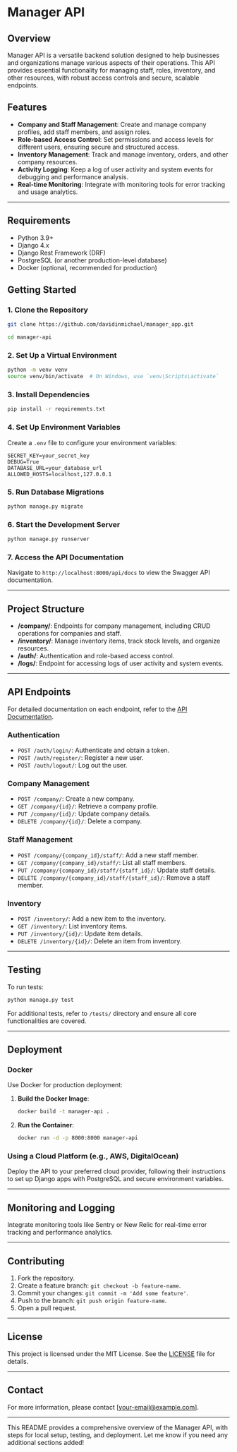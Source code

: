 # Manager API

## Overview

Manager API is a versatile backend solution designed to help businesses and organizations manage various aspects of their operations. This API provides essential functionality for managing staff, roles, inventory, and other resources, with robust access controls and secure, scalable endpoints.

## Features

- **Company and Staff Management**: Create and manage company profiles, add staff members, and assign roles.
- **Role-based Access Control**: Set permissions and access levels for different users, ensuring secure and structured access.
- **Inventory Management**: Track and manage inventory, orders, and other company resources.
- **Activity Logging**: Keep a log of user activity and system events for debugging and performance analysis.
- **Real-time Monitoring**: Integrate with monitoring tools for error tracking and usage analytics.

---

## Requirements

- Python 3.9+
- Django 4.x
- Django Rest Framework (DRF)
- PostgreSQL (or another production-level database)
- Docker (optional, recommended for production)

## Getting Started

### 1. Clone the Repository

```bash
git clone https://github.com/davidinmichael/manager_app.git

cd manager-api
```

### 2. Set Up a Virtual Environment

```bash
python -m venv venv
source venv/bin/activate  # On Windows, use `venv\Scripts\activate`
```

### 3. Install Dependencies

```bash
pip install -r requirements.txt
```

### 4. Set Up Environment Variables

Create a `.env` file to configure your environment variables:

```plaintext
SECRET_KEY=your_secret_key
DEBUG=True
DATABASE_URL=your_database_url
ALLOWED_HOSTS=localhost,127.0.0.1
```

### 5. Run Database Migrations

```bash
python manage.py migrate
```

### 6. Start the Development Server

```bash
python manage.py runserver
```

### 7. Access the API Documentation

Navigate to `http://localhost:8000/api/docs` to view the Swagger API documentation.

---

## Project Structure

- **/company/**: Endpoints for company management, including CRUD operations for companies and staff.
- **/inventory/**: Manage inventory items, track stock levels, and organize resources.
- **/auth/**: Authentication and role-based access control.
- **/logs/**: Endpoint for accessing logs of user activity and system events.

---

## API Endpoints

For detailed documentation on each endpoint, refer to the [API Documentation](http://localhost:8000/api/docs).

### Authentication

- `POST /auth/login/`: Authenticate and obtain a token.
- `POST /auth/register/`: Register a new user.
- `POST /auth/logout/`: Log out the user.

### Company Management

- `POST /company/`: Create a new company.
- `GET /company/{id}/`: Retrieve a company profile.
- `PUT /company/{id}/`: Update company details.
- `DELETE /company/{id}/`: Delete a company.

### Staff Management

- `POST /company/{company_id}/staff/`: Add a new staff member.
- `GET /company/{company_id}/staff/`: List all staff members.
- `PUT /company/{company_id}/staff/{staff_id}/`: Update staff details.
- `DELETE /company/{company_id}/staff/{staff_id}/`: Remove a staff member.

### Inventory

- `POST /inventory/`: Add a new item to the inventory.
- `GET /inventory/`: List inventory items.
- `PUT /inventory/{id}/`: Update item details.
- `DELETE /inventory/{id}/`: Delete an item from inventory.

---

## Testing

To run tests:

```bash
python manage.py test
```

For additional tests, refer to `/tests/` directory and ensure all core functionalities are covered.

---

## Deployment

### Docker

Use Docker for production deployment:

1. **Build the Docker Image**:
   ```bash
   docker build -t manager-api .
   ```
2. **Run the Container**:
   ```bash
   docker run -d -p 8000:8000 manager-api
   ```

### Using a Cloud Platform (e.g., AWS, DigitalOcean)

Deploy the API to your preferred cloud provider, following their instructions to set up Django apps with PostgreSQL and secure environment variables.

---

## Monitoring and Logging

Integrate monitoring tools like Sentry or New Relic for real-time error tracking and performance analytics.

---

## Contributing

1. Fork the repository.
2. Create a feature branch: `git checkout -b feature-name`.
3. Commit your changes: `git commit -m 'Add some feature'`.
4. Push to the branch: `git push origin feature-name`.
5. Open a pull request.

---

## License

This project is licensed under the MIT License. See the [LICENSE](LICENSE) file for details.

---

## Contact

For more information, please contact [your-email@example.com].

---

This README provides a comprehensive overview of the Manager API, with steps for local setup, testing, and deployment. Let me know if you need any additional sections added!